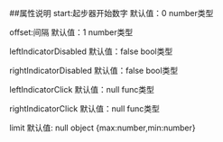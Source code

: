 

##属性说明
start:起步器开始数字                           默认值：0           number类型

offset:间隔                                    默认值：1           number类型

leftIndicatorDisabled                          默认值：false       bool类型

rightIndicatorDisabled                         默认值：false       bool类型

leftIndicatorClick                             默认值：null        func类型

rightIndicatorClick                            默认值：null        func类型

limit                                          默认值: null        object {max:number,min:number}